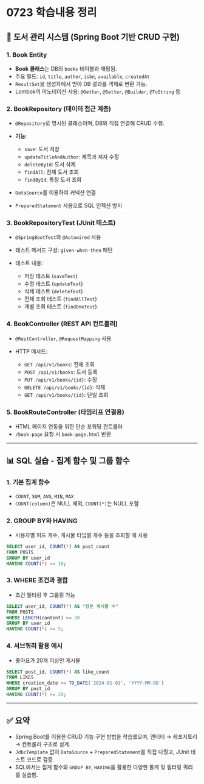 # 0723 학습내용 정리

## 📘 도서 관리 시스템 (Spring Boot 기반 CRUD 구현)

### 1. Book Entity

* **Book 클래스**는 DB의 `books` 테이블과 매핑됨.
* 주요 필드: `id`, `title`, `author`, `isbn`, `available`, `createdAt`
* `ResultSet`을 생성자에서 받아 DB 결과를 객체로 변환 가능.
* Lombok의 어노테이션 사용: `@Getter`, `@Setter`, `@Builder`, `@ToString` 등

### 2. BookRepository (데이터 접근 계층)

* `@Repository`로 명시된 클래스이며, DB와 직접 연결해 CRUD 수행.
* **기능**:

  * `save`: 도서 저장
  * `updateTitleAndAuthor`: 제목과 저자 수정
  * `deleteById`: 도서 삭제
  * `findAll`: 전체 도서 조회
  * `findById`: 특정 도서 조회
* `DataSource`를 이용하여 커넥션 연결
* `PreparedStatement` 사용으로 SQL 인젝션 방지

### 3. BookRepositoryTest (JUnit 테스트)

* `@SpringBootTest`와 `@Autowired` 사용
* 테스트 메서드 구성: `given-when-then` 패턴
* 테스트 내용:

  * 저장 테스트 (`saveTest`)
  * 수정 테스트 (`updateTest`)
  * 삭제 테스트 (`deleteTest`)
  * 전체 조회 테스트 (`findAllTest`)
  * 개별 조회 테스트 (`findOneTest`)

### 4. BookController (REST API 컨트롤러)

* `@RestController`, `@RequestMapping` 사용
* HTTP 메서드:

  * `GET /api/v1/books`: 전체 조회
  * `POST /api/v1/books`: 도서 등록
  * `PUT /api/v1/books/{id}`: 수정
  * `DELETE /api/v1/books/{id}`: 삭제
  * `GET /api/v1/books/{id}`: 단일 조회

### 5. BookRouteController (타임리프 연결용)

* HTML 페이지 연동을 위한 단순 포워딩 컨트롤러
* `/book-page` 요청 시 `book-page.html` 반환

---

## 📊 SQL 실습 - 집계 함수 및 그룹 함수

### 1. 기본 집계 함수

* `COUNT`, `SUM`, `AVG`, `MIN`, `MAX`
* `COUNT(column)`은 NULL 제외, `COUNT(*)`는 NULL 포함

### 2. GROUP BY와 HAVING

* 사용자별 피드 개수, 게시물 타입별 개수 등을 조회할 때 사용

```sql
SELECT user_id, COUNT(*) AS post_count
FROM POSTS
GROUP BY user_id
HAVING COUNT(*) >= 10;
```

### 3. WHERE 조건과 결합

* 조건 필터링 후 그룹핑 가능

```sql
SELECT user_id, COUNT(*) AS "장문 게시물 수"
FROM POSTS
WHERE LENGTH(content) >= 30
GROUP BY user_id
HAVING COUNT(*) >= 5;
```

### 4. 서브쿼리 활용 예시

* 좋아요가 20개 이상인 게시물

```sql
SELECT post_id, COUNT(*) AS like_count
FROM LIKES
WHERE creation_date >= TO_DATE('2024-01-01', 'YYYY-MM-DD')
GROUP BY post_id
HAVING COUNT(*) >= 20;
```

---

## ✅ 요약

* Spring Boot를 이용한 CRUD 기능 구현 방법을 학습했으며, 엔티티 → 레포지토리 → 컨트롤러 구조로 설계.
* `JdbcTemplate` 없이 `DataSource` + `PreparedStatement`를 직접 다뤘고, JUnit 테스트 코드로 검증.
* SQL에서는 집계 함수와 `GROUP BY`, `HAVING`을 활용한 다양한 통계 및 필터링 쿼리를 실습함.
